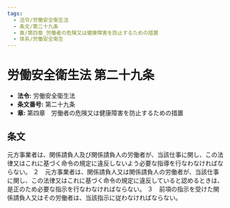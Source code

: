 ```yaml
---
tags:
  - 法令/労働安全衛生法
  - 条文/第二十九条
  - 章/第四章_労働者の危険又は健康障害を防止するための措置
  - 体系/労働安全衛生
---
```

# 労働安全衛生法 第二十九条

- **法令:** 労働安全衛生法
- **条文番号:** 第二十九条
- **章:** 第四章　労働者の危険又は健康障害を防止するための措置

## 条文
元方事業者は、関係請負人及び関係請負人の労働者が、当該仕事に関し、この法律又はこれに基づく命令の規定に違反しないよう必要な指導を行なわなければならない。
２　元方事業者は、関係請負人又は関係請負人の労働者が、当該仕事に関し、この法律又はこれに基づく命令の規定に違反していると認めるときは、是正のため必要な指示を行なわなければならない。
３　前項の指示を受けた関係請負人又はその労働者は、当該指示に従わなければならない。

